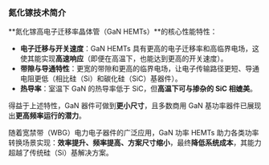 ### 氮化镓技术简介

**氮化镓高电子迁移率晶体管（GaN HEMTs）**的核心性能特性：

- **电子迁移与开关速度**：GaN HEMTs 具有更高的电子迁移率和高临界电场，这使其能实现**高速响应**（即便在高温下，也能达到更高的开关速度）。
- **带隙与导通特性**：更宽的带隙和更高的临界电场，让电子传输路径更短、导通电阻更低（相比硅（Si）和碳化硅（SiC）基器件）。
- **热导率**：室温下 GaN 的热导率低于 SiC，但**高温下可与掺杂的 SiC 相媲美**。

得益于上述特性，GaN 器件可做到**更小尺寸**，且多数商用 GaN 基功率器件已展现出**更高频率运行的潜力**。

随着宽禁带（WBG）电力电子器件的广泛应用，GaN 功率 HEMTs 助力各类功率转换场景实现：**效率提升、频率提高、方案尺寸缩小**，最终**降低系统成本**，其能力超越了传统硅（Si）基解决方案。


